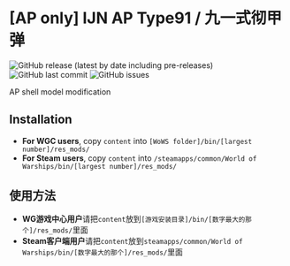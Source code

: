 ﻿# [AP only] IJN AP Type91 / 九一式彻甲弹

![GitHub release (latest by date including pre-releases)](https://img.shields.io/github/v/release/SEA-group/DanColle-IJN-AP-Type91?include_prereleases)
![GitHub last commit](https://img.shields.io/github/last-commit/SEA-group/DanColle-IJN-AP-Type91)
![GitHub issues](https://img.shields.io/github/issues-raw/SEA-group/DanColle-IJN-AP-Type91)

AP shell model modification

## Installation
* **For WGC users**, copy `content` into `[WoWS folder]/bin/[largest number]/res_mods/`
* **For Steam users**, copy `content` into `/steamapps/common/World of Warships/bin/[largest number]/res_mods/`

## 使用方法
* **WG游戏中心用户**请把`content`放到`[游戏安装目录]/bin/[数字最大的那个]/res_mods/`里面
* **Steam客户端用户**请把`content`放到`steamapps/common/World of Warships/bin/[数字最大的那个]/res_mods/`里面
